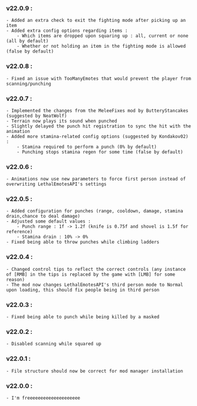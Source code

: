 ### v22.0.9 :
	- Added an extra check to exit the fighting mode after picking up an item
	- Added extra config options regarding items :
		- Which items are dropped upon squaring up : all, current or none (all by default)
		- Whether or not holding an item in the fighting mode is allowed (false by default)

### v22.0.8 :
	- Fixed an issue with TooManyEmotes that would prevent the player from scanning/punching

### v22.0.7 :
	- Implemented the changes from the MeleeFixes mod by ButteryStancakes (suggested by NeatWolf)
	- Terrain now plays its sound when punched
	- Slightly delayed the punch hit registration to sync the hit with the animation
	- Added more stamina-related config options (suggested by Kondakov02) :
		- Stamina required to perform a punch (0% by default)
		- Punching stops stamina regen for some time (false by default)
	

### v22.0.6 :
	- Animations now use new parameters to force first person instead of overwriting LethalEmotesAPI's settings

### v22.0.5 :
	- Added configuration for punches (range, cooldown, damage, stamina drain,chance to deal damage)
	- Adjusted some default values : 
		- Punch range : 1f -> 1.2f (knife is 0.75f and shovel is 1.5f for reference)
		- Stamina drain : 10% -> 0%
	- Fixed being able to throw punches while climbing ladders

### v22.0.4 :
	- Changed control tips to reflect the correct controls (any instance of [RMB] in the tips is replaced by the game with [LMB] for some reason)
	- The mod now changes LethalEmotesAPI's third person mode to Normal upon loading, this should fix people being in third person

### v22.0.3 :
	- Fixed being able to punch while being killed by a masked

### v22.0.2 :
	- Disabled scanning while squared up

### v22.0.1 :
	- File structure should now be correct for mod manager installation

### v22.0.0 :
	- I'm freeeeeeeeeeeeeeeeeeee